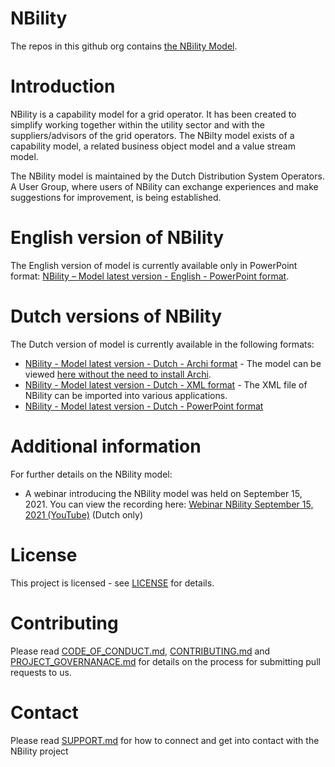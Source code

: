 # NBility
The repos in this github org contains [the NBility Model](https://www.edsn.nl/nbility-model/). 

# Introduction
NBility is a capability model for a grid operator. It has been created to simplify working together within the utility sector and with the suppliers/advisors of the grid operators. The NBilty model exists of a capability model, a  related  business object model and a value stream model.  

The NBility model is maintained by the Dutch Distribution System Operators. A User Group, where users of NBility can exchange experiences and make suggestions for improvement, is being established.

# English version of NBility
The English version of model is currently available only in PowerPoint format: [NBility – Model latest version - English - PowerPoint format](https://nbility-model.github.io/NBility-business-capabilities-Archi/?view=id-27932).

# Dutch versions of NBility
The Dutch version of model is currently available in the following formats:
* [NBility - Model latest version - Dutch - Archi format](https://github.com/NBility-Model/NBility-business-capabilities-Archi) - The model can be viewed [here without the need to install Archi](https://nbility-model.github.io/NBility-business-capabilities-Archi/).
* [NBility - Model latest version - Dutch - XML format](https://github.com/NBility-Model/NBility-business-capabilities-XML) - The XML file of NBility can be imported into various applications.
* [NBility - Model latest version - Dutch - PowerPoint format](https://github.com/NBility-Model/NBility-business-capabilities-PPTX)

# Additional information
For further details on the NBility model:
* A webinar introducing the NBility model was held on September 15, 2021. You can view the recording here: [Webinar NBility September 15, 2021 (YouTube)](https://youtu.be/hpRPoQU_ids) (Dutch only)

# License
This project is licensed - see [LICENSE](LICENSE) for details.

# Contributing
Please read [CODE_OF_CONDUCT.md](CODE_OF_CONDUCT.md), [CONTRIBUTING.md](CONTRIBUTING.md) and [PROJECT_GOVERNANACE.md](PROJECT_GOVERNANCE.md) for details on the process for submitting pull requests to us.

# Contact
Please read [SUPPORT.md](SUPPORT.md) for how to connect and get into contact with the NBility project

